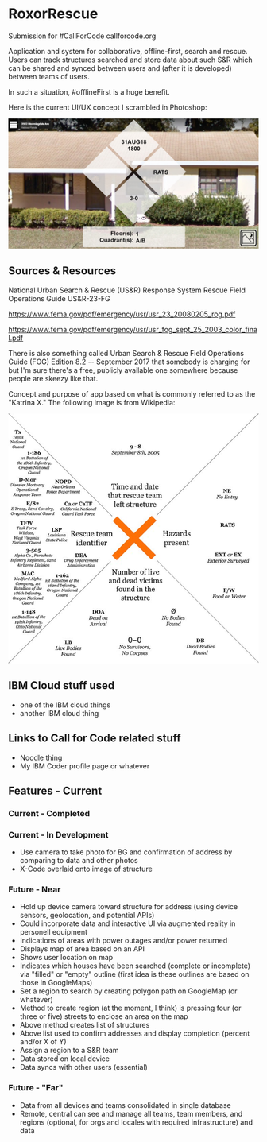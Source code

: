 # RoxorRescue
Submission for #CallForCode
callforcode.org

Application and system for collaborative, offline-first, search and rescue. Users can track structures searched and store data about such S&R which can be shared and synced between users and (after it is developed) between teams of users.

In such a situation, #offlineFirst is a huge benefit.

Here is the current UI/UX concept I scrambled in Photoshop:

![Hamburger menu in upper-left will contain settings. Image icon in lower-right is for taking pix.](https://github.com/jotasprout/RoxorRescue/blob/master/imgs/UIsketch.jpg)

## Sources & Resources

National Urban Search & Rescue (US&R) Response System Rescue Field Operations Guide US&R-23-FG

https://www.fema.gov/pdf/emergency/usr/usr_23_20080205_rog.pdf

https://www.fema.gov/pdf/emergency/usr/usr_fog_sept_25_2003_color_final.pdf

There is also something called Urban Search & Rescue Field Operations Guide (FOG) Edition 8.2 -- September 2017 that somebody is charging for but I'm sure there's a free, publicly available one somewhere because people are skeezy like that.

Concept and purpose of app based on what is commonly referred to as the "Katrina X." The following image is from Wikipedia:

![Each diamond contains image about search(es) performed on the house.](https://github.com/jotasprout/RoxorRescue/blob/master/fema/Katrina_x_small.jpg)

## IBM Cloud stuff used
- one of the IBM cloud things
- another IBM cloud thing

## Links to Call for Code related stuff
- Noodle thing
- My IBM Coder profile page or whatever

## Features - Current

### Current - Completed

### Current - In Development
- Use camera to take photo for BG and confirmation of address by comparing to data and other photos
- X-Code overlaid onto image of structure

### Future - Near
- Hold up device camera toward structure for address (using device sensors, geolocation, and potential APIs)
- Could incorporate data and interactive UI via augmented reality in personell equipment
- Indications of areas with power outages and/or power returned
- Displays map of area based on an API
- Shows user location on map
- Indicates which houses have been searched (complete or incomplete) via "filled" or "empty" outline (first idea is these outlines are based on those in GoogleMaps)
- Set a region to search by creating polygon path on GoogleMap (or whatever)
- Method to create region (at the moment, I think) is pressing four (or three or five) streets to enclose an area on the map
- Above method creates list of structures
- Above list used to confirm addresses and display completion (percent and/or X of Y)
- Assign a region to a S&R team
- Data stored on local device
- Data syncs with other users (essential)

### Future - "Far"
- Data from all devices and teams consolidated in single database
- Remote, central can see and manage all teams, team members, and regions (optional, for orgs and locales with required infrastructure) and data